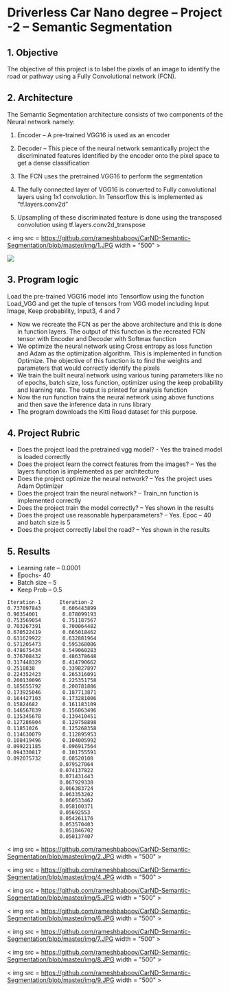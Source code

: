 # Driverless Car Nano degree – Project -2 – Semantic Segmentation

## 1. Objective

The objective of this project is to label the pixels of an image to identify the road or pathway using a Fully Convolutional network (FCN).

## 2. Architecture

The Semantic Segmentation architecture consists of two components of the Neural network namely:

1. Encoder – A pre-trained VGG16 is used as an encoder
2. Decoder – This piece of the neural network semantically project the discriminated features identified by the encoder onto the pixel space to get a dense classification

1. The FCN uses the pretrained VGG16 to perform the segmentation
2. The fully connected layer of VGG16 is converted to Fully convolutional layers using 1x1 convolution. In Tensorflow this is implemented as “tf.layers.conv2d” 
3. Upsampling of these discriminated feature is done using the transposed convolution using tf.layers.conv2d_transpose


< img src = https://github.com/rameshbaboov/CarND-Semantic-Segmentation/blob/master/img/1.JPG  width = "500" >

<img src = 11.jpg>


## 3. Program logic

Load the pre-trained VGG16 model into Tensorflow using the function Load_VGG and get the tuple of tensors from VGG model including Input Image, Keep probability, Input3, 4 and 7
* Now we recreate the FCN as per the above architecture and this is done in function layers. The output of this function is the recreated FCN tensor with Encoder and Decoder with Softmax function
* We optimize the neural network using Cross entropy as loss function and Adam as the optimization algorithm. This is implemented in function Optimize. The objective of this function is to find the weights and parameters that would correctly identify the pixels
* We train the built neural network using various tuning parameters like no of epochs, batch size, loss function, optimizer using the keep probability and learning rate. The output is printed for analysis function
* Now the run function trains the neural network using above functions and then save the inference data in runs library
* The program downloads the Kitti Road dataset for this purpose.


##  4. Project Rubric

 * Does the project load the pretrained vgg model? - Yes the trained model is loaded correctly
 * Does the project learn the correct features from the images? – Yes the layers function is implemented as per architecture 
 * Does the project optimize the neural network? – Yes the project uses Adam Optimizer 
 * Does the project train the neural network? – Train_nn function is implemented correctly 
 * Does the project train the model correctly? – Yes shown in the results 
 * Does the project use reasonable hyperparameters? – Yes. Epoc – 40 and batch size is 5 
 * Does the project correctly label the road? – Yes shown in the results
 
 ## 5. Results
 
 * Learning rate – 0.0001
 * Epochs- 40
 * Batch size – 5
 * Keep Prob – 0.5
 
 ```
 Iteration-1      Iteration-2
0.737097843       0.606443899
0.90354001        0.878099193
0.753569054       0.751187567
0.703267391       0.700064482
0.670522419       0.665018462
0.631629922       0.632881964
0.571205473       0.595368086
0.478675434       0.549060283
0.376708432       0.486378648
0.317448329       0.414790662
0.2518838         0.339827897
0.224352423       0.265316091
0.200130096       0.225351758
0.185655792       0.200781886
0.173925046       0.187713871
0.164427103       0.173281006
0.15824682        0.161183109
0.146567839       0.156063496
0.135345678       0.139410451
0.127286904       0.129758898
0.11851026        0.125268358
0.114630079       0.112895953
0.108419496       0.104005992
0.099221185       0.096917564
0.094330817       0.101755591
0.092075732       0.08520108
                  0.079527064
                  0.074137822
                  0.071431443
                  0.067929338
                  0.066383724
                  0.063353202
                  0.060533462
                  0.058100371
                  0.05692553
                  0.054261176
                  0.053570403
                  0.051846702
                  0.050137407

```

<src img=10.jpg>

< img src = https://github.com/rameshbaboov/CarND-Semantic-Segmentation/blob/master/img/2.JPG  width = "500" >

< img src = https://github.com/rameshbaboov/CarND-Semantic-Segmentation/blob/master/img/4.JPG  width = "500" >

< img src = https://github.com/rameshbaboov/CarND-Semantic-Segmentation/blob/master/img/5.JPG  width = "500" >

< img src = https://github.com/rameshbaboov/CarND-Semantic-Segmentation/blob/master/img/6.JPG  width = "500" >

< img src = https://github.com/rameshbaboov/CarND-Semantic-Segmentation/blob/master/img/7.JPG  width = "500" >

< img src = https://github.com/rameshbaboov/CarND-Semantic-Segmentation/blob/master/img/8.JPG  width = "500" >

< img src = https://github.com/rameshbaboov/CarND-Semantic-Segmentation/blob/master/img/9.JPG  width = "500" >

